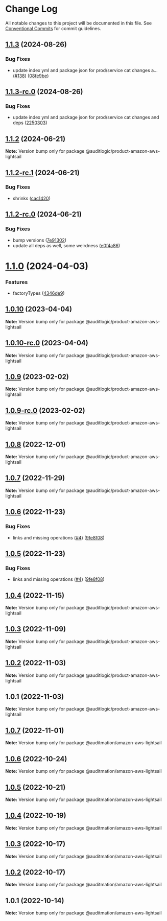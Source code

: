 # Change Log

All notable changes to this project will be documented in this file.
See [Conventional Commits](https://conventionalcommits.org) for commit guidelines.

## [1.1.3](https://github.com/auditlogic/product/compare/@auditlogic/product-amazon-aws-lightsail@1.1.2...@auditlogic/product-amazon-aws-lightsail@1.1.3) (2024-08-26)


### Bug Fixes

* update index yml and package json for prod/service cat changes a… ([#138](https://github.com/auditlogic/product/issues/138)) ([08fe9be](https://github.com/auditlogic/product/commit/08fe9beb1c8457462a19bc69caa02e6212d97e1a))





## [1.1.3-rc.0](https://github.com/auditlogic/product/compare/@auditlogic/product-amazon-aws-lightsail@1.1.2...@auditlogic/product-amazon-aws-lightsail@1.1.3-rc.0) (2024-08-26)


### Bug Fixes

* update index yml and package json for prod/service cat changes and deps ([2250303](https://github.com/auditlogic/product/commit/225030363a363608240135b7ebed386b28f01e4b))





## [1.1.2](https://github.com/auditlogic/product/compare/@auditlogic/product-amazon-aws-lightsail@1.1.2-rc.1...@auditlogic/product-amazon-aws-lightsail@1.1.2) (2024-06-21)

**Note:** Version bump only for package @auditlogic/product-amazon-aws-lightsail





## [1.1.2-rc.1](https://github.com/auditlogic/product/compare/@auditlogic/product-amazon-aws-lightsail@1.1.2-rc.0...@auditlogic/product-amazon-aws-lightsail@1.1.2-rc.1) (2024-06-21)


### Bug Fixes

* shrinks ([cac1420](https://github.com/auditlogic/product/commit/cac14200fefcd8183ab69fe89a47bd3f70f563e9))





## [1.1.2-rc.0](https://github.com/auditlogic/product/compare/@auditlogic/product-amazon-aws-lightsail@1.1.0...@auditlogic/product-amazon-aws-lightsail@1.1.2-rc.0) (2024-06-21)


### Bug Fixes

* bump versions ([7e91302](https://github.com/auditlogic/product/commit/7e913023b8b312150ed7762c32fbbe616be71de5))
* update all deps as well, some weirdness ([e0f4a86](https://github.com/auditlogic/product/commit/e0f4a864714e2d3de6bbf3da014d5312fe53be2f))





# [1.1.0](https://github.com/auditlogic/product/compare/@auditlogic/product-amazon-aws-lightsail@1.0.10...@auditlogic/product-amazon-aws-lightsail@1.1.0) (2024-04-03)


### Features

* factoryTypes ([4346de9](https://github.com/auditlogic/product/commit/4346de92693aee892fccf725338ffc7b80ab182b))





## [1.0.10](https://github.com/auditlogic/product/compare/@auditlogic/product-amazon-aws-lightsail@1.0.9...@auditlogic/product-amazon-aws-lightsail@1.0.10) (2023-04-04)

**Note:** Version bump only for package @auditlogic/product-amazon-aws-lightsail





## [1.0.10-rc.0](https://github.com/auditlogic/product/compare/@auditlogic/product-amazon-aws-lightsail@1.0.9...@auditlogic/product-amazon-aws-lightsail@1.0.10-rc.0) (2023-04-04)

**Note:** Version bump only for package @auditlogic/product-amazon-aws-lightsail





## [1.0.9](https://github.com/auditlogic/product/compare/@auditlogic/product-amazon-aws-lightsail@1.0.8...@auditlogic/product-amazon-aws-lightsail@1.0.9) (2023-02-02)

**Note:** Version bump only for package @auditlogic/product-amazon-aws-lightsail





## [1.0.9-rc.0](https://github.com/auditlogic/product/compare/@auditlogic/product-amazon-aws-lightsail@1.0.8...@auditlogic/product-amazon-aws-lightsail@1.0.9-rc.0) (2023-02-02)

**Note:** Version bump only for package @auditlogic/product-amazon-aws-lightsail





## [1.0.8](https://github.com/auditlogic/product/compare/@auditlogic/product-amazon-aws-lightsail@1.0.7...@auditlogic/product-amazon-aws-lightsail@1.0.8) (2022-12-01)

**Note:** Version bump only for package @auditlogic/product-amazon-aws-lightsail





## [1.0.7](https://github.com/auditlogic/product/compare/@auditlogic/product-amazon-aws-lightsail@1.0.6...@auditlogic/product-amazon-aws-lightsail@1.0.7) (2022-11-29)

**Note:** Version bump only for package @auditlogic/product-amazon-aws-lightsail





## [1.0.6](https://github.com/auditlogic/product/compare/@auditlogic/product-amazon-aws-lightsail@1.0.4...@auditlogic/product-amazon-aws-lightsail@1.0.6) (2022-11-23)


### Bug Fixes

* links and missing operations ([#4](https://github.com/auditlogic/product/issues/4)) ([9fe8f08](https://github.com/auditlogic/product/commit/9fe8f08fe7c57fdb79f991ac35bd6ac2e7dcad38))





## [1.0.5](https://github.com/auditlogic/product/compare/@auditlogic/product-amazon-aws-lightsail@1.0.4...@auditlogic/product-amazon-aws-lightsail@1.0.5) (2022-11-23)


### Bug Fixes

* links and missing operations ([#4](https://github.com/auditlogic/product/issues/4)) ([9fe8f08](https://github.com/auditlogic/product/commit/9fe8f08fe7c57fdb79f991ac35bd6ac2e7dcad38))





## [1.0.4](https://github.com/auditlogic/product/compare/@auditlogic/product-amazon-aws-lightsail@1.0.3...@auditlogic/product-amazon-aws-lightsail@1.0.4) (2022-11-15)

**Note:** Version bump only for package @auditlogic/product-amazon-aws-lightsail





## [1.0.3](https://github.com/auditlogic/product/compare/@auditlogic/product-amazon-aws-lightsail@1.0.2...@auditlogic/product-amazon-aws-lightsail@1.0.3) (2022-11-09)

**Note:** Version bump only for package @auditlogic/product-amazon-aws-lightsail





## [1.0.2](https://github.com/auditlogic/product/compare/@auditlogic/product-amazon-aws-lightsail@1.0.1...@auditlogic/product-amazon-aws-lightsail@1.0.2) (2022-11-03)

**Note:** Version bump only for package @auditlogic/product-amazon-aws-lightsail





## 1.0.1 (2022-11-03)

**Note:** Version bump only for package @auditlogic/product-amazon-aws-lightsail





## [1.0.7](https://github.com/auditmation/store-content/compare/@auditmation/amazon-aws-lightsail@1.0.6...@auditmation/amazon-aws-lightsail@1.0.7) (2022-11-01)

**Note:** Version bump only for package @auditmation/amazon-aws-lightsail





## [1.0.6](https://github.com/auditmation/store-content/compare/@auditmation/amazon-aws-lightsail@1.0.5...@auditmation/amazon-aws-lightsail@1.0.6) (2022-10-24)

**Note:** Version bump only for package @auditmation/amazon-aws-lightsail





## [1.0.5](https://github.com/auditmation/store-content/compare/@auditmation/amazon-aws-lightsail@1.0.4...@auditmation/amazon-aws-lightsail@1.0.5) (2022-10-21)

**Note:** Version bump only for package @auditmation/amazon-aws-lightsail





## [1.0.4](https://github.com/auditmation/store-content/compare/@auditmation/amazon-aws-lightsail@1.0.3...@auditmation/amazon-aws-lightsail@1.0.4) (2022-10-19)

**Note:** Version bump only for package @auditmation/amazon-aws-lightsail





## [1.0.3](https://github.com/auditmation/store-content/compare/@auditmation/amazon-aws-lightsail@1.0.2...@auditmation/amazon-aws-lightsail@1.0.3) (2022-10-17)

**Note:** Version bump only for package @auditmation/amazon-aws-lightsail





## [1.0.2](https://github.com/auditmation/store-content/compare/@auditmation/amazon-aws-lightsail@1.0.1...@auditmation/amazon-aws-lightsail@1.0.2) (2022-10-17)

**Note:** Version bump only for package @auditmation/amazon-aws-lightsail





## 1.0.1 (2022-10-14)

**Note:** Version bump only for package @auditmation/amazon-aws-lightsail
